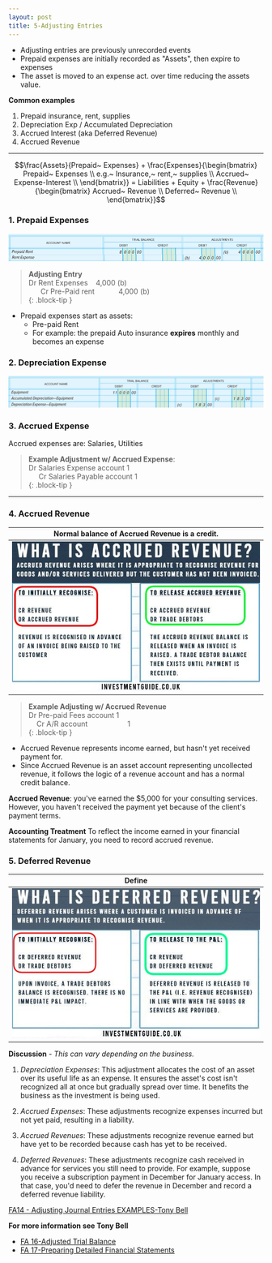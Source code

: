 ```yaml
---
layout: post
title: 5-Adjusting Entries
---
```


- Adjusting entries are previously unrecorded events
- Prepaid expenses are initially recorded as "Assets", then expire to expenses
- The asset is moved to an expense act. over time reducing the assets value.

**Common examples**

  1. Prepaid insurance, rent, supplies
  2. Depreciation Exp / Accumulated Depreciation
  3. Accrued Interest (aka Deferred Revenue)
  4. Accrued Revenue

---


$$\frac{Assets}{Prepaid~ Expenses} + \frac{Expenses}{\begin{bmatrix}
Prepaid~ Expenses \\
e.g.~ Insurance,~ rent,~ supplies \\
Accrued~ Expense-Interest \\
\end{bmatrix}} = Liabilities + Equity + \frac{Revenue}{\begin{bmatrix}
Accrued~ Revenue \\
Deferred~ Revenue \\
\end{bmatrix}}$$  


### 1. Prepaid Expenses

![Pre-paid rent example](./assets/mc-graw-accounting-course/images/pre.paid.example.png)

> **Adjusting Entry**  
> Dr Rent Expenses &nbsp;&nbsp; 4,000 (b)  
> &nbsp;&nbsp;&nbsp;&nbsp;&nbsp; Cr Pre-Paid rent &nbsp;&nbsp;&nbsp;&nbsp;&nbsp;&nbsp;&nbsp;&nbsp;&nbsp;&nbsp; 4,000 (b)  
{: .block-tip }

- Prepaid expenses start as assets:
  - Pre-paid Rent
  - For example: the prepaid Auto insurance **expires** monthly and becomes an expense


### 2. Depreciation Expense

![depreciation adjustment example](./assets/mc-graw-accounting-course/images/depreciation.example.png)


### 3. Accrued Expense

Accrued expenses are: Salaries, Utilities

> **Example Adjustment w/ Accrued Expense**:  
> Dr Salaries Expense account 1  
> &nbsp;&nbsp;&nbsp;&nbsp;&nbsp;Cr Salaries Payable account 1  
{: .block-tip }

---

### 4. Accrued Revenue


|Normal balance of Accrued Revenue is a credit.|
|:-:|
|![](./assets/misc/what-is-accrued-revenue.jpg)|
  

> **Example Adjusting w/ Accrued Revenue**  
> Dr Pre-paid Fees account 1  
> &nbsp;&nbsp;&nbsp; Cr A/R account &nbsp;&nbsp;&nbsp;&nbsp;&nbsp;&nbsp;&nbsp;&nbsp;&nbsp;&nbsp;&nbsp;&nbsp;&nbsp;&nbsp;&nbsp;&nbsp;&nbsp;&nbsp; 1  
{: .block-tip }


- Accrued Revenue represents income earned, but hasn't yet received payment for.  
- Since Accrued Revenue is an asset account representing uncollected revenue, it follows the logic of a revenue account and has a normal credit balance.  

**Accrued Revenue**: you've earned the $5,000 for your consulting services. However, you haven't received the payment yet because of the client's payment terms.

**Accounting Treatment** To reflect the income earned in your financial statements for January, you need to record accrued revenue.  


### 5. Deferred Revenue

|Define|
|:-:|
|![](./assets/misc/what-is-deferred-revenue.jpg)|


**Discussion** - *This can vary depending on the business.*

1. *Depreciation Expenses*: This adjustment allocates the cost of an asset over its useful life as an expense. It ensures the asset's cost isn't recognized all at once but gradually spread over time. It benefits the business as the investment is being used.

2. *Accrued Expenses*: These adjustments recognize expenses incurred but not yet paid, resulting in a liability.

3. *Accrued Revenues*: These adjustments recognize revenue earned but have yet to be recorded because cash has yet to be received.

4. *Deferred Revenues*: These adjustments recognize cash received in advance for services you still need to provide. For example, suppose you receive a subscription payment in December for January access. In that case, you'd need to defer the revenue in December and record a deferred revenue liability.


[FA14 - Adjusting Journal Entries EXAMPLES-Tony Bell](https://www.youtube.com/watch?v=gkqoIqeiCsU)


**For more information see Tony Bell**  
- [FA 16-Adjusted Trial Balance](https://www.youtube.com/watch?v=TKpabpcjk14)  
- [FA 17-Preparing Detailed Financial Statements](https://www.youtube.com/watch?v=NT5zaYuEyuk)  
